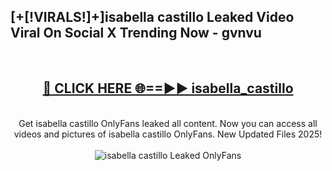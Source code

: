 <h2>[+[!VIRALS!]+]isabella castillo Leaked Video Viral On Social X Trending Now - gvnvu</h2>
<br>
<div align="center">
<h2><a href="https://libra.edu.pl?isabella_castillo" rel="nofollow">🔴 CLICK HERE 🌐==►► isabella_castillo</a></h2>
<br>
Get isabella castillo OnlyFans leaked all content. Now you can access all videos and pictures of isabella castillo OnlyFans. New Updated Files 2025!
<br>
<br>
<a href="https://libra.edu.pl?isabella_castillo" rel="nofollow" data-target="animated-image.originalLink"><img src="https://i.ibb.co.com/WyWwxjT/player-gif2.gif" alt="isabella castillo Leaked OnlyFans" style="max-width: 100%; display: inline-block;" data-target="animated-image.originalImage"></a>
</div>
<br>